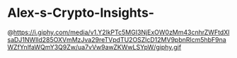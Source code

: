 # Alex-s-Crypto-Insights-
@https://i.giphy.com/media/v1.Y2lkPTc5MGI3NjExOW0zMm43cnhrZWFtdXlsaDJ1NWlld285OXVmMzJva29reTVpdTU2OSZlcD12MV9pbnRlcm5hbF9naWZfYnlfaWQmY3Q9Zw/ua7vVw9awZKWwLSYpW/giphy.gif
